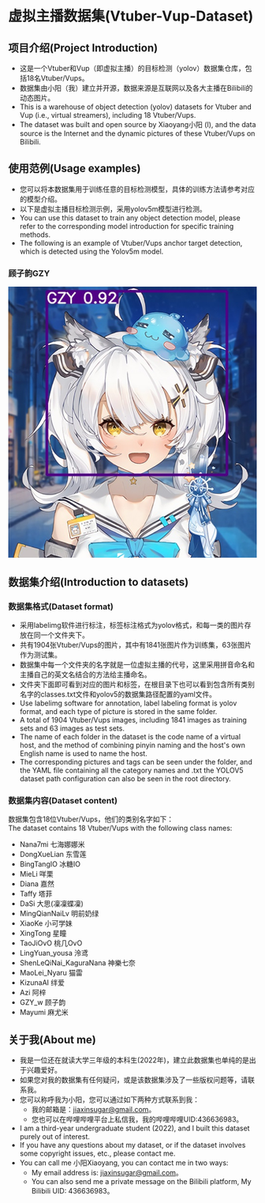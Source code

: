 # 虚拟主播数据集(Vtuber-Vup-Dataset)
## 项目介绍(Project Introduction)
  - 这是一个Vtuber和Vup（即虚拟主播）的目标检测（yolov）数据集仓库，包括18名Vtuber/Vups。  
  - 数据集由小阳（我）建立并开源，数据来源是互联网以及各大主播在Bilibili的动态图片。  
  - This is a warehouse of object detection (yolov) datasets for Vtuber and Vup (i.e., virtual streamers), including 18 Vtuber/Vups.  
  - The dataset was built and open source by Xiaoyang小阳 (I), and the data source is the Internet and the dynamic pictures of these Vtuber/Vups on Bilibili.  
## 使用范例(Usage examples)  
  - 您可以将本数据集用于训练任意的目标检测模型，具体的训练方法请参考对应的模型介绍。  
  - 以下是虚拟主播目标检测示例，采用yolov5m模型进行检测。 
  - You can use this dataset to train any object detection model, please refer to the corresponding model introduction for specific training methods.
  - The following is an example of Vtuber/Vups anchor target detection, which is detected using the Yolov5m model.  
### 顾子韵GZY 
![Image text](https://raw.githubusercontent.com/JiaXinSugar-114514/Vtuber-Vup-Dataset/main/gzy.jpg)
## 数据集介绍(Introduction to datasets)
### 数据集格式(Dataset format)  
  - 采用labelimg软件进行标注，标签标注格式为yolov格式，和每一类的图片存放在同一个文件夹下。  
  - 共有1904张Vtuber/Vups的图片，其中有1841张图片作为训练集，63张图片作为测试集。  
  - 数据集中每一个文件夹的名字就是一位虚拟主播的代号，这里采用拼音命名和主播自己的英文名结合的方法给主播命名。  
  - 文件夹下面即可看到对应的图片和标签，在根目录下也可以看到包含所有类别名字的classes.txt文件和yolov5的数据集路径配置的yaml文件。  
  - Use labelimg software for annotation, label labeling format is yolov format, and each type of picture is stored in the same folder.  
  - A total of 1904 Vtuber/Vups images, including 1841 images as training sets and 63 images as test sets.  
  - The name of each folder in the dataset is the code name of a virtual host, and the method of combining pinyin naming and the host's own English name is used to name the host.  
  - The corresponding pictures and tags can be seen under the folder, and the YAML file containing all the category names and .txt the YOLOV5 dataset path configuration can also be seen in the root directory.  
### 数据集内容(Dataset content)
数据集包含18位Vtuber/Vups，他们的类别名字如下：  
The dataset contains 18 Vtuber/Vups with the following class names:  
- Nana7mi 七海娜娜米  
- DongXueLian 东雪莲  
- BingTangIO 冰糖IO  
- MieLi 咩栗  
- Diana 嘉然  
- Taffy 塔菲  
- DaSi 大思(凜凜蝶凜)  
- MingQianNaiLv 明前奶绿  
- XiaoKe 小可学妹  
- XingTong 星瞳  
- TaoJiOvO 桃几OvO  
- LingYuan_yousa 泠鸢  
- ShenLeQiNai_KaguraNana 神樂七奈  
- MaoLei_Nyaru 猫雷  
- KizunaAI 绊爱  
- Azi 阿梓  
- GZY_w 顾子韵  
- Mayumi 麻尤米  
## 关于我(About me)
  - 我是一位还在就读大学三年级的本科生(2022年)，建立此数据集也单纯的是出于兴趣爱好。  
  - 如果您对我的数据集有任何疑问，或是该数据集涉及了一些版权问题等，请联系我。  
  - 您可以称呼我为小阳，您可以通过如下两种方式联系到我：  
    - 我的邮箱是：jiaxinsugar@gmail.com。  
    - 您也可以在哔哩哔哩平台上私信我，我的哔哩哔哩UID:436636983。  
  - I am a third-year undergraduate student (2022), and I built this dataset purely out of interest.  
  - If you have any questions about my dataset, or if the dataset involves some copyright issues, etc., please contact me.  
  - You can call me 小阳Xiaoyang, you can contact me in two ways:  
    - My email address is: jiaxinsugar@gmail.com。  
    - You can also send me a private message on the Bilibili platform, My Bilibili UID: 436636983。  
